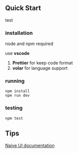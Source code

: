 ## Quick Start
test
### installation

node and npm required

use **vscode**

1. **Prettier** for keep code format
2. **volar** for language support

### running

```shell
npm install
npm run dev
```

### testing

```shell
npm test
```

## Tips

[Naive UI documentation](https://www.naiveui.com/en-US/os-theme/components/button)
